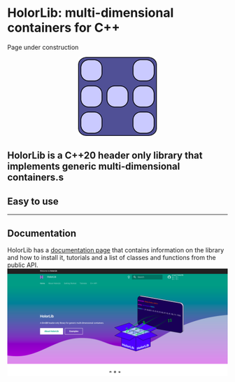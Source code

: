 # HolorLib: multi-dimensional containers for C++
Page under construction

<!-- Logo -->
<p align="center">
  <a href="https://cmas1.github.io/HolorLib/">
    <img src="./docs/images/holor_logo.png" width="180" alt="HolorLib">
  </a>
</p>

HolorLib is a C++20 header only library that implements generic multi-dimensional containers.s
-----------------

## Easy to use



----------------

## Documentation
HolorLib has a [documentation page](https://cmas1.github.io/HolorLib) that contains information on the library and how to install it, tutorials and a list of classes and functions from the public API.
![](./docs/images/documentation.png)